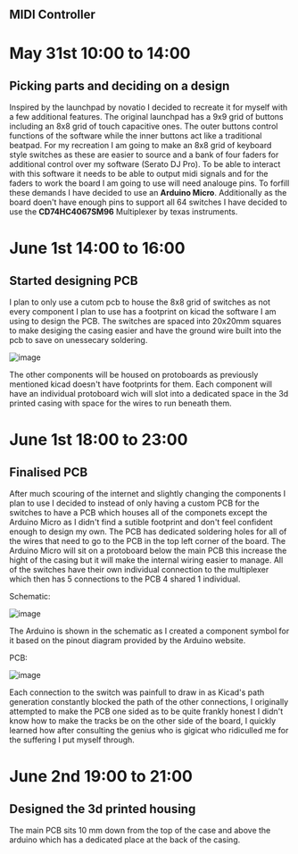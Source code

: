 ## MIDI Controller

# May 31st 10:00 to 14:00

## Picking parts and deciding on a design

Inspired by the launchpad by novatio I decided to recreate it for myself with a few additional features.  The original launchpad has a 9x9 grid of buttons including an 8x8 grid of touch capacitive ones.  The outer buttons control functions of the software while the inner buttons act like a traditional beatpad.  For my recreation I am going to make an 8x8 grid of keyboard style switches as these are easier to source and a bank of four faders for additional control over my software (Serato DJ Pro).  To be able to interact with this software it needs to be able to output midi signals and for the faders to work the board I am going to use will need analouge pins.  To forfill these demands I have decided to use an **Arduino Micro**.  Additionally as the board doen't have enough pins to support all 64 switches I have decided to use the **CD74HC4067SM96** Multiplexer by texas instruments.

# June 1st 14:00 to 16:00

## Started designing PCB

I plan to only use a cutom pcb to house the 8x8 grid of switches as not every component I plan to use has a footprint on kicad the software I am using to design the PCB.  The switches are spaced into 20x20mm squares to make desiging the casing easier and have the ground wire built into the pcb to save on unessecary soldering.

![image](https://github.com/user-attachments/assets/485d65af-4fc8-461f-91d4-634d26412d45)

The other components will be housed on protoboards as previously mentioned kicad doesn't have footprints for them.  Each component will have an individual protoboard wich will slot into a dedicated space in the 3d printed casing with space for the wires to run beneath them.

# June 1st 18:00 to 23:00

## Finalised PCB

After much scouring of the internet and slightly changing the components I plan to use I decided to instead of only having a custom PCB for the switches to have a PCB which houses all of the componets except the Arduino Micro as I didn't find a sutible footprint and don't feel confident enough to design my own.  The PCB has dedicated soldering holes for all of the wires that need to go to the PCB in the top left corner of the board. The Arduino Micro will sit on a protoboard below the main PCB this increase the hight of the casing but it will make the internal wiring easier to manage.  All of the switches have their own individual connection to the multiplexer which then has 5 connections to the PCB 4 shared 1 individual.

Schematic:

![image](https://github.com/user-attachments/assets/611897cb-d52a-4e6c-931f-49b8770946b4)

The Arduino is shown in the schematic as I created a component symbol for it based on the pinout diagram provided by the Arduino website.

PCB:

![image](https://github.com/user-attachments/assets/3f36cc6e-e690-4221-8b38-333b14fea154)

Each connection to the switch was painfull to draw in as Kicad's path generation constantly blocked the path of the other connections, I originally attempted to make the PCB one sided as to be quite frankly honest I didn't know how to make the tracks be on the other side of the board, I quickly learned how after consulting the genius who is gigicat who ridiculled me for the suffering I put myself through.

# June 2nd 19:00 to 21:00

## Designed the 3d printed housing

The main PCB sits 10 mm down from the top of the case and above the arduino which has a dedicated place at the back of the casing.

